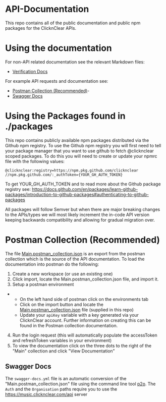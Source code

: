 # API-Documentation
This repo contains all of the public documentation and public npm packages for the ClicknClear APIs.

# Using the documentation
For non-API related documentation see the relevant Markdown files:
- [Verification Docs](<./docs/verification/Verification.md>)

For example API requests and documentation see:
- [Postman Collection (Recommended)](<./README.md#postman-collection-recommended>)-
- [Swagger Docs](<./README.md#swagger-docs>)


# Using the Packages found in ./packages
This repo contains publicly available npm packages distributed via the Github npm registry.
To use the Github npm registry you will first need to tell your package manager that you want to use github to fetch @clicknclear scoped packages. To do this you will need to create or update your npmrc file with the following values:
```
@clicknclear:registry=https://npm.pkg.github.com/clicknclear
//npm.pkg.github.com/:_authToken={YOUR_GH_AUTH_TOKEN}
```


To get YOUR_GH_AUTH_TOKEN and to read more about the Github package registry see: https://docs.github.com/en/packages/learn-github-packages/introduction-to-github-packages#authenticating-to-github-packages

All packages will follow Semver but when there are major breaking changes to the APIs/types we will most likely increment the in-code API version keeping backwards compatibility and allowing for gradual migration over.

# Postman Collection (Recommended)
The file [Main.postman_collection.json](<./docs/apis/Main.postman_collection.json>) is an export from the postman collection which is the source of the API documentation.
To load the documentation into postman do the following:
1) Create a new workspace (or use an existing one)
2) Click import, locate the Main.postman_collection.json file, and import it.
3) Setup a postman environment
 - - On the left hand side of postman click on the   environments tab
    - Click on the import button and locate the [Main.postman_collection.json](<./docs/apis/Main Environment.postman_environment.json>) file (supplied in this repo)
    -  Update your `apiKey` variable with a key generated via your ClicknClear account. Further information on creating this can be found in the Postman collection documentation.
4) Run the login request (this will automatically populate the accessToken and refreshToken variables in your environment)
5) To view the documentation click on the three dots to the right of the "Main" collection and click "View Documentation"

## Swagger Docs
The `swagger-docs.yml` file is an automatic conversion of the "Main.postman_collection.json" file using the command line tool [p2o](https://joolfe.github.io/postman-to-openapi/).
The `Auth` and the `Organisation` paths require you to use the https://music.clicknclear.com/api server
